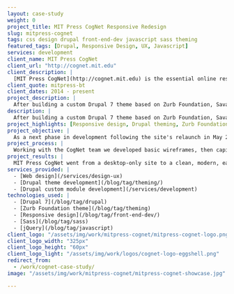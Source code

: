 ```yaml
---
layout: case-study
weight: 0
project_title: MIT Press CogNet Responsive Redesign
slug: mitpress-cognet
tags: css design drupal front-end-dev javascript sass theming
featured_tags: [Drupal, Responsive Design, UX, Javascript]
services: development
client_name: MIT Press CogNet
client_url: "http://cognet.mit.edu"
client_description: |
  [MIT Press CogNet](http://cognet.mit.edu) is the essential online resource for students and scholars in the brain and cognitive sciences. Since its launch in 2000, it quickly became the premiere source for those engaged in highly-cited, cutting-edge research.
client_quote: mitpress-bt
client_dates: 2014 - present
project_description: |
  After building a custom Drupal 7 theme based on Zurb Foundation, Savas Labs went back to the drawing board to redesign the site for small screens, resulting in a seamless, responsive experience across devices.
description: |
  After building a custom Drupal 7 theme based on Zurb Foundation, Savas Labs went back to the drawing board to redesign the site for small screens, resulting in a seamless, responsive experience across devices.
project_highlights: [Responsive design, Drupal theming, Zurb Foundation]
project_objective: |
  As a next phase in development following the site's relaunch in May 2015, MIT Press CogNet wanted to extend their site to users of all devices. A complete responsive redesign was in order.
project_process: |
  Working with the CogNet team we developed basic wireframes, then capitalized on the power of the Zurb Foundation theme and Sass for CSS preprocessing to rework the already-existing subtheme. To ensure a seamless experience on smaller devices, we used jQuery to create slick navigation, scrolling, and content exploration.
project_results: |
  MIT Press CogNet went from a desktop-only site to a clean, modern, easy to navigate site on all screen sizes. Thanks to our strong partnership with the client, effective planning, and the powerful technologies used, this project was delivered under budget.
services_provided: |
  - [Web design](/services/design-ux)
  - [Drupal theme development](/blog/tag/theming/)
  - [Drupal custom module development](/services/development)
technologies_used: |
  - [Drupal 7](/blog/tag/drupal)
  - [Zurb Foundation theme](/blog/tag/theming)
  - [Responsive design](/blog/tag/front-end-dev/)
  - [Sass](/blog/tag/sass)
  - [jQuery](/blog/tag/javascript)
client_logo: "/assets/img/work/mitpress-cognet/mitpress-cognet-logo.png"
client_logo_width: "325px"
client_logo_height: "60px"
client_logo_light: "/assets/img/work/logos/cognet-logo-eggshell.png"
redirect_from:
  - /work/cognet-case-study/
image: "/assets/img/work/mitpress-cognet/mitpress-cognet-showcase.jpg"

---
```

